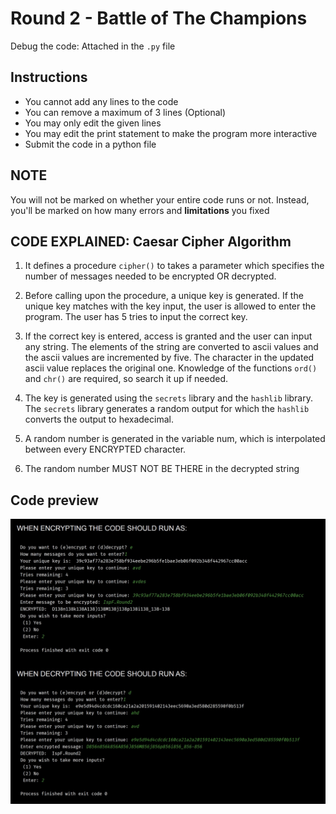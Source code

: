 # Round 2 - Battle of The Champions

Debug the code: Attached in the `.py` file

## Instructions

- You cannot add any lines to the code
- You can remove a maximum of 3 lines (Optional)
- You may only edit the given lines
- You may edit the print statement to make the program more interactive
- Submit the code in a python file

## NOTE

You will not be marked on whether your entire code runs or not. Instead, you'll be marked on how many errors and **limitations** you fixed

## CODE EXPLAINED: Caesar Cipher Algorithm

1. It defines a procedure `cipher()` to takes a parameter which specifies the number of messages needed to be encrypted OR decrypted.

2. Before calling upon the procedure, a unique key is generated.
If the unique key matches with the key input, the user is allowed to enter the program.
The user has 5 tries to input the correct key.

3. If the correct key is entered, access is granted and the user can
input any string. The elements of the string are
converted to ascii values and the ascii values are incremented by
five. The character in the updated ascii value replaces
the original one. Knowledge of the functions `ord()` and `chr()` are
required, so search it up if needed.

4. The key is generated using the `secrets` library and the `hashlib`
library. The `secrets` library generates a random output
for which the `hashlib` converts the output to hexadecimal.

5. A random number is generated in the variable num, which is interpolated between every ENCRYPTED character.

6. The random number MUST NOT BE THERE in the decrypted string

## Code preview

![Code preview](CodePreview.jpeg)
